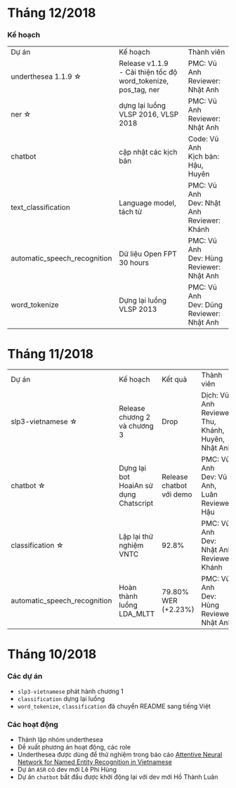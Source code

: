 # Tháng 12/2018

### Kế hoạch

<table>
<tr>
  <td>Dự án</td>
  <td>Kế hoạch</td>
  <td>Thành viên</td>
</tr>
<tr>
  <td>underthesea 1.1.9 ☆</td>
  <td>Release v1.1.9<br>- Cải thiện tốc độ word_tokenize, pos_tag, ner</td>
  <td>PMC: Vũ Anh<br>Reviewer: Nhật Anh</td>
</tr>
<tr>
  <td>ner ☆</td>
  <td>dựng lại luồng VLSP 2016, VLSP 2018</td>
  <td>PMC: Vũ Anh<br>Reviewer: Nhật Anh</td>
</tr>
<tr>
  <td>chatbot</td>
  <td>cập nhật các kịch bản</td>
  <td>Code: Vũ Anh<br>Kịch bản: Hậu, Huyên</td>
</tr>
<tr>
  <td>text_classification</td>
  <td>Language model, tách từ</td>
  <td>PMC: Vũ Anh<br>Dev: Nhật Anh<br>Reviewer: Khánh</td>
</tr>
<tr>
  <td>automatic_speech_recognition</td>
  <td>Dữ liệu Open FPT 30 hours</td>
  <td>PMC: Vũ Anh<br>Dev: Hùng<br>Reviewer: Nhật Anh</td>
</tr>
<tr>
  <td>word_tokenize</td>
  <td>Dựng lại luồng VLSP 2013</td>
  <td>PMC: Vũ Anh<br>Dev: Dũng<br>Reviewer: Nhật Anh</td>
</tr>
</table>

# Tháng 11/2018

<table>
<tr>
  <td>Dự án</td>
  <td>Kế hoạch</td>
  <td>Kết quả</td>
  <td>Thành viên</td>
</tr>
<tr>
  <td>slp3-vietnamese ☆</td>
  <td>Release chương 2 và chương 3</td>
  <td>Drop</td>
  <td>Dịch: Vũ Anh<br>Reviewer: Thu, Khánh, Huyên, Nhật Anh</td>
</tr>
<tr>
  <td>chatbot ☆</td>
  <td>Dựng lại bot HoaiAn sử dụng Chatscript</td>
  <td>Release chatbot với demo</td>
  <td>PMC: Vũ Anh<br>Dev: Vũ Anh, Luân<br>Reviewer: Hậu</td>
</tr>
<tr>
  <td>classification ☆</td>
  <td>Lặp lại thử nghiệm VNTC</td>
  <td>92.8%</td>
  <td>PMC: Vũ Anh<br>Dev: Nhật Anh<br>Reviewer: Khánh</td>
</tr>
<tr>
  <td>automatic_speech_recognition</td>
  <td>Hoàn thành luồng LDA_MLTT</td>
  <td>79.80% WER (+2.23%)</td>
  <td>PMC: Vũ Anh<br>Dev: Hùng<br>Reviewer: Nhật Anh</td>
</tr>
</table>

# Tháng 10/2018

### Các dự án 

* `slp3-vietnamese` phát hành chương 1
* `classification` dựng lại luồng
* `word_tokenize`, `classification` đã chuyển README sang tiếng Việt 

### Các hoạt động

* Thành lập nhóm underthesea
* Đề xuất phương án hoạt động, các role
* Underthesea được dùng để thử nghiệm trong báo cáo [
Attentive Neural Network for Named Entity Recognition in Vietnamese](https://arxiv.org/pdf/1810.13097.pdf)
* Dự án `ASR` có dev mới Lê Phi Hùng
* Dự án `chatbot` bắt đầu được khởi động lại với dev mới Hồ Thành Luân

